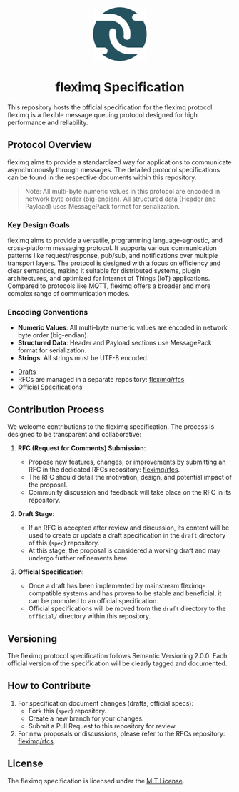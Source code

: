 <div align="center">
    <img width="120" src="icon.svg" alt="logo">
  <h1 id="fleximq">fleximq Specification</h1>
</div>

This repository hosts the official specification for the fleximq protocol. fleximq is a flexible message queuing protocol designed for high performance and reliability.

## Protocol Overview

fleximq aims to provide a standardized way for applications to communicate asynchronously through messages. The detailed protocol specifications can be found in the respective documents within this repository.

> Note: All multi-byte numeric values in this protocol are encoded in network byte order (big-endian).
> All structured data (Header and Payload) uses MessagePack format for serialization.

### Key Design Goals

fleximq aims to provide a versatile, programming language-agnostic, and cross-platform messaging protocol. It supports various communication patterns like request/response, pub/sub, and notifications over multiple transport layers. The protocol is designed with a focus on efficiency and clear semantics, making it suitable for distributed systems, plugin architectures, and optimized for Internet of Things (IoT) applications. Compared to protocols like MQTT, fleximq offers a broader and more complex range of communication modes.

### Encoding Conventions

- **Numeric Values**: All multi-byte numeric values are encoded in network byte order (big-endian).
- **Structured Data**: Header and Payload sections use MessagePack format for serialization.
- **Strings**: All strings must be UTF-8 encoded.

* [Drafts](./draft/)
* RFCs are managed in a separate repository: [fleximq/rfcs](https://github.com/fleximq/rfcs)
* [Official Specifications](./official/)

## Contribution Process

We welcome contributions to the fleximq specification. The process is designed to be transparent and collaborative:

1.  **RFC (Request for Comments) Submission**:

    - Propose new features, changes, or improvements by submitting an RFC in the dedicated RFCs repository: [fleximq/rfcs](https://github.com/fleximq/rfcs).
    - The RFC should detail the motivation, design, and potential impact of the proposal.
    - Community discussion and feedback will take place on the RFC in its repository.

2.  **Draft Stage**:

    - If an RFC is accepted after review and discussion, its content will be used to create or update a draft specification in the `draft` directory of this (`spec`) repository.
    - At this stage, the proposal is considered a working draft and may undergo further refinements here.

3.  **Official Specification**:
    - Once a draft has been implemented by mainstream fleximq-compatible systems and has proven to be stable and beneficial, it can be promoted to an official specification.
    - Official specifications will be moved from the `draft` directory to the `official/` directory within this repository.

## Versioning

The fleximq protocol specification follows Semantic Versioning 2.0.0. Each official version of the specification will be clearly tagged and documented.

## How to Contribute

1.  For specification document changes (drafts, official specs):
    - Fork this (`spec`) repository.
    - Create a new branch for your changes.
    - Submit a Pull Request to this repository for review.
2.  For new proposals or discussions, please refer to the RFCs repository: [fleximq/rfcs](https://github.com/fleximq/rfcs).

## License

The fleximq specification is licensed under the [MIT License](./LICENSE).
